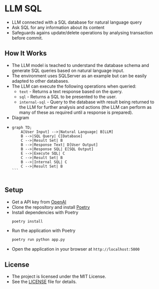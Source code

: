 # LLM SQL
 - LLM connected with a SQL database for natural language query
 - Ask SQL for any information about its content
 - Safeguards agains update/delete operations by analysing transaction before commit.

## How It Works
 - The LLM model is teached to understand the database schema and generate SQL queries based on natural language input.
 - The environment uses SQLServer as an example but can be easily adapted to other databases.
 - The LLM can execute the following operations when queried:
   - `text` - Returns a text response based on the query.
   - `sql` - Returns a SQL to be presented to the user.
   - `internal-sql` - Query to the database with result being returned to the LLM for further analysis and actions (the LLM can perform as many of these as required until a response is prepared).
 - Diagram
 - ``````mermaid
   graph TD;
       A[User Input] -->|Natural Language| B[LLM]
       B -->|SQL Query| C[Database]
       C -->|Result Set| B
       B -->|Response Text| D[User Output]
       B -->|Response SQL| E[SQL Output]
       E -->|Execute SQL| C
       C -->|Result Set| B
       B -->|Internal SQL| C
       C -->|Result Set| B
   ```
 
## Setup
 - Get a API key from [OpenAI](https://platform.openai.com/signup)
 - Clone the repository and install [Poetry](https://python-poetry.org/docs/#installation)
 - Install dependencies with Poetry
   ```bash
   poetry install
   ```
 - Run the application with Poetry
    ```bash
    poetry run python app.py
    ```
 - Open the application in your browser at `http://localhost:5000`

## License
 - The project is licensed under the MIT License.
 - See the [LICENSE](LICENSE.md) file for details.

